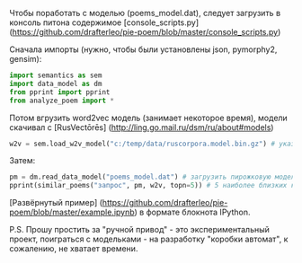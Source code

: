 Чтобы поработать с моделью (poems_model.dat), следует загрузить в консоль питона содержимое [console_scripts.py] (https://github.com/drafterleo/pie-poem/blob/master/console_scripts.py)

Сначала импорты (нужно, чтобы были установлены json, pymorphy2, gensim):
```python
import semantics as sem
import data_model as dm
from pprint import pprint
from analyze_poem import *
```
Потом вгрузить word2vec модель (занимает некоторое время), модели скачивал c [RusVectōrēs] (http://ling.go.mail.ru/dsm/ru/about#models)
```python
w2v = sem.load_w2v_model("c:/temp/data/ruscorpora.model.bin.gz") # указать путь до файла word2vec модели
```
Затем:
```python
pm = dm.read_data_model("poems_model.dat") # загрузить пирожковую модель
pprint(similar_poems("запрос", pm, w2v, topn=5)) # 5 наиболее близких к "запросу" пирожка
```

[Развёрнутый пример] (https://github.com/drafterleo/pie-poem/blob/master/example.ipynb) в формате блокнота IPython. 

P.S. Прошу простить за "ручной привод" - это экспериментальный проект, поиграться с модельками - на разработку "коробки автомат", к сожалению, не хватает времени.

